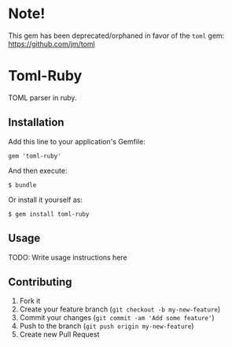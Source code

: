 # Note!

This gem has been deprecated/orphaned in favor of the `toml` gem: https://github.com/jm/toml

# Toml-Ruby

TOML parser in ruby.

## Installation

Add this line to your application's Gemfile:

    gem 'toml-ruby'

And then execute:

    $ bundle

Or install it yourself as:

    $ gem install toml-ruby

## Usage

TODO: Write usage instructions here

## Contributing

1. Fork it
2. Create your feature branch (`git checkout -b my-new-feature`)
3. Commit your changes (`git commit -am 'Add some feature'`)
4. Push to the branch (`git push origin my-new-feature`)
5. Create new Pull Request
